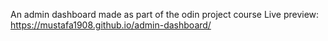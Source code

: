 An admin dashboard made as part of the odin project course
Live preview: https://mustafa1908.github.io/admin-dashboard/
